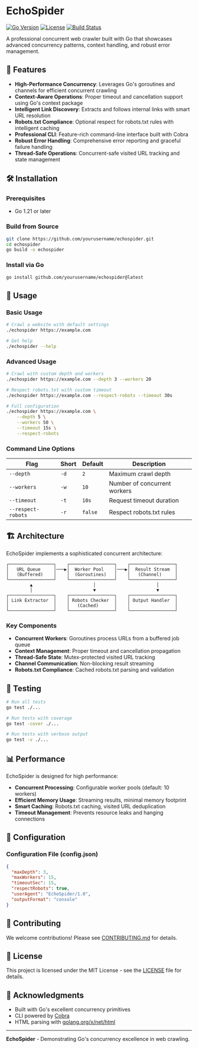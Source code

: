 # EchoSpider

[![Go Version](https://img.shields.io/badge/Go-1.21+-00ADD8?style=flat&logo=go)](https://golang.org/)
[![License](https://img.shields.io/badge/License-MIT-blue.svg)](LICENSE)
[![Build Status](https://img.shields.io/badge/Build-Passing-brightgreen)](https://github.com/yourusername/echospider)

A professional concurrent web crawler built with Go that showcases advanced concurrency patterns, context handling, and robust error management.

## 🚀 Features

- **High-Performance Concurrency**: Leverages Go's goroutines and channels for efficient concurrent crawling
- **Context-Aware Operations**: Proper timeout and cancellation support using Go's context package
- **Intelligent Link Discovery**: Extracts and follows internal links with smart URL resolution
- **Robots.txt Compliance**: Optional respect for robots.txt rules with intelligent caching
- **Professional CLI**: Feature-rich command-line interface built with Cobra
- **Robust Error Handling**: Comprehensive error reporting and graceful failure handling
- **Thread-Safe Operations**: Concurrent-safe visited URL tracking and state management

## 🛠️ Installation

### Prerequisites
- Go 1.21 or later

### Build from Source
```bash
git clone https://github.com/yourusername/echospider.git
cd echospider
go build -o echospider
```

### Install via Go
```bash
go install github.com/yourusername/echospider@latest
```

## 📖 Usage

### Basic Usage
```bash
# Crawl a website with default settings
./echospider https://example.com

# Get help
./echospider --help
```

### Advanced Usage
```bash
# Crawl with custom depth and workers
./echospider https://example.com --depth 3 --workers 20

# Respect robots.txt with custom timeout
./echospider https://example.com --respect-robots --timeout 30s

# Full configuration
./echospider https://example.com \
    --depth 5 \
    --workers 50 \
    --timeout 15s \
    --respect-robots
```

### Command Line Options

| Flag | Short | Default | Description |
|------|-------|---------|-------------|
| `--depth` | `-d` | `2` | Maximum crawl depth |
| `--workers` | `-w` | `10` | Number of concurrent workers |
| `--timeout` | `-t` | `10s` | Request timeout duration |
| `--respect-robots` | `-r` | `false` | Respect robots.txt rules |

## 🏗️ Architecture

EchoSpider implements a sophisticated concurrent architecture:

```
┌─────────────────┐    ┌─────────────────┐    ┌─────────────────┐
│   URL Queue     │───▶│  Worker Pool    │───▶│  Result Stream  │
│   (Buffered)    │    │  (Goroutines)   │    │   (Channel)     │
└─────────────────┘    └─────────────────┘    └─────────────────┘
         ▲                       │                       │
         │                       ▼                       ▼
┌─────────────────┐    ┌─────────────────┐    ┌─────────────────┐
│ Link Extractor  │    │ Robots Checker  │    │ Output Handler  │
│                 │    │   (Cached)      │    │                 │
└─────────────────┘    └─────────────────┘    └─────────────────┘
```

### Key Components

- **Concurrent Workers**: Goroutines process URLs from a buffered job queue
- **Context Management**: Proper timeout and cancellation propagation
- **Thread-Safe State**: Mutex-protected visited URL tracking
- **Channel Communication**: Non-blocking result streaming
- **Robots.txt Compliance**: Cached robots.txt parsing and validation

## 🧪 Testing

```bash
# Run all tests
go test ./...

# Run tests with coverage
go test -cover ./...

# Run tests with verbose output
go test -v ./...
```

## 📊 Performance

EchoSpider is designed for high performance:

- **Concurrent Processing**: Configurable worker pools (default: 10 workers)
- **Efficient Memory Usage**: Streaming results, minimal memory footprint
- **Smart Caching**: Robots.txt caching, visited URL deduplication
- **Timeout Management**: Prevents resource leaks and hanging connections

## 🔧 Configuration

### Configuration File (config.json)
```json
{
  "maxDepth": 3,
  "maxWorkers": 15,
  "timeoutSec": 15,
  "respectRobots": true,
  "userAgent": "EchoSpider/1.0",
  "outputFormat": "console"
}
```

## 🤝 Contributing

We welcome contributions! Please see [CONTRIBUTING.md](CONTRIBUTING.md) for details.

## 📄 License

This project is licensed under the MIT License - see the [LICENSE](LICENSE) file for details.

## 🌟 Acknowledgments

- Built with Go's excellent concurrency primitives
- CLI powered by [Cobra](https://github.com/spf13/cobra)
- HTML parsing with [golang.org/x/net/html](https://pkg.go.dev/golang.org/x/net/html)

---

**EchoSpider** - Demonstrating Go's concurrency excellence in web crawling.
